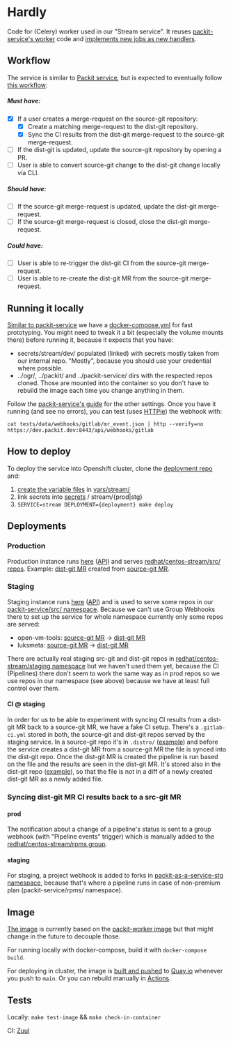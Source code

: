 # Hardly

Code for (Celery) worker used in our "Stream service".
It reuses [packit-service's worker](https://github.com/packit/packit-service/tree/main/packit_service/worker)
code and [implements new jobs as new handlers](https://github.com/packit/research/tree/main/split-the-stream#2-separate-workers).

## Workflow

The service is similar to [Packit service](https://github.com/packit/packit-service),
but is expected to eventually follow [this workflow](https://github.com/packit/research/tree/main/split-the-stream#what-does-the-source-git-workflow-mean):

##### Must have:

- [x] If a user creates a merge-request on the source-git repository:
  - [x] Create a matching merge-request to the dist-git repository.
  - [x] Sync the CI results from the dist-git merge-request to the source-git merge-request.
- [ ] If the dist-git is updated, update the source-git repository by opening a PR.
- [ ] User is able to convert source-git change to the dist-git change locally via CLI.

##### Should have:

- [ ] If the source-git merge-request is updated, update the dist-git merge-request.
- [ ] If the source-git merge-request is closed, close the dist-git merge-request.

##### Could have:

- [ ] User is able to re-trigger the dist-git CI from the source-git merge-request.
- [ ] User is able to re-create the dist-git MR from the source-git merge-request.

## Running it locally

[Similar to packit-service](https://github.com/packit/packit-service/blob/main/CONTRIBUTING.md#running-packit-service-locally)
we have a [docker-compose.yml](docker-compose.yml) for fast prototyping.
You might need to tweak it a bit (especially the volume mounts there) before running it,
because it expects that you have:

- secrets/stream/dev/ populated (linked) with secrets mostly taken from our internal repo.
  "Mostly", because you should use your credential where possible.
- ../ogr/, ../packit/ and ../packit-service/ dirs with the respected repos cloned.
  Those are mounted into the container so you don't have to rebuild the image each time you change anything in them.

Follow the [packit-service's guide](https://github.com/packit/packit-service/blob/main/CONTRIBUTING.md#running-packit-service-locally)
for the other settings. Once you have it running (and see no errors), you can test (uses [HTTPie](https://httpie.io)) the webhook with:

```
cat tests/data/webhooks/gitlab/mr_event.json | http --verify=no https://dev.packit.dev:8443/api/webhooks/gitlab
```

## How to deploy

To deploy the service into Openshift cluster,
clone the [deployment repo](https://github.com/packit/deployment) and:

1. [create the variable files](https://github.com/packit/deployment/tree/main/vars) in [vars/stream/](https://github.com/packit/deployment/tree/main/vars/stream)
2. link secrets into [secrets](https://github.com/packit/deployment/tree/main/secrets) / stream/{prod|stg}
3. `SERVICE=stream DEPLOYMENT={deployment} make deploy`

## Deployments

### Production

Production instance runs [here](https://console.pro-eu-west-1.openshift.com/console/project/stream-prod)
([API](https://prod.stream.packit.dev/api/)) and serves
[redhat/centos-stream/src/ repos](https://gitlab.com/redhat/centos-stream/src/).
Example:
[dist-git MR](https://gitlab.com/redhat/centos-stream/rpms/luksmeta/-/merge_requests/2)
created from
[source-git MR](https://gitlab.com/redhat/centos-stream/src/luksmeta/-/merge_requests/2).

### Staging

Staging instance runs [here](https://console.pro-eu-west-1.openshift.com/console/project/stream-stg)
([API](https://stg.stream.packit.dev/api/)) and is used to serve some
repos in our [packit-service/src/ namespace](https://gitlab.com/packit-service/src).
Because we can't use Group Webhooks there to set up the service for whole namespace
currently only some repos are served:

- open-vm-tools: [source-git MR](https://gitlab.com/packit-service/src/open-vm-tools/-/merge_requests/8) -> [dist-git MR](https://gitlab.com/packit-service/rpms/open-vm-tools/-/merge_requests/18)
- luksmeta: [source-git MR](https://gitlab.com/packit-service/src/luksmeta/-/merge_requests/2) -> [dist-git MR](https://gitlab.com/packit-service/rpms/luksmeta/-/merge_requests/2)

There are actually real staging src-git and dist-git repos in [redhat/centos-stream/staging namespace](https://gitlab.com/redhat/centos-stream/staging)
but we haven't used them yet, because the CI (Pipelines) there don't seem to work the same way as in prod repos
so we use repos in our namespace (see above) because we have at least full control over them.

#### CI @ staging

In order for us to be able to experiment with syncing CI results from a dist-git MR back to a source-git MR,
we have a fake CI setup.
There's a `.gitlab-ci.yml` stored in both, the source-git and dist-git repos served by the staging service.
In a source-git repo it's in `.distro/` ([example](https://gitlab.com/packit-service/src/open-vm-tools/-/blob/c9s/.distro/.gitlab-ci.yml))
and before the service creates a dist-git MR from a source-git MR the file is synced into the dist-git repo.
Once the dist-git MR is created the pipeline is run based on the file and the results are seen in the dist-git MR.
It's stored also in the dist-git repo ([example](https://gitlab.com/packit-service/rpms/open-vm-tools/-/blob/c9s/.gitlab-ci.yml)),
so that the file is not in a diff of a newly created dist-git MR as a newly added file.

### Syncing dist-git MR CI results back to a src-git MR

#### prod

The notification about a change of a pipeline's status is sent to a group webhook (with "Pipeline events" trigger)
which is manually added to the [redhat/centos-stream/rpms group](https://gitlab.com/redhat/centos-stream/rpms).

#### staging

For staging, a project webhook is added to forks in [packit-as-a-service-stg namespace](https://gitlab.com/packit-as-a-service-stg),
because that's where a pipeline runs in case of non-premium plan (packit-service/rpms/ namespace).

## Image

[The image](files/Containerfile) is currently based on the
[packit-worker image](https://github.com/packit/packit-service/blob/main/files/docker/Dockerfile.worker)
but that might change in the future to decouple those.

For running locally with docker-compose, build it with `docker-compose build`.

For deploying in cluster, the image is
[built and pushed](.github/workflows/rebuild-and-push-images.yml)
to [Quay.io](https://quay.io/repository/packit/hardly) whenever you push to `main`.
Or you can rebuild manually in
[Actions](https://github.com/packit/hardly/actions/workflows/rebuild-and-push-images.yml).

## Tests

Locally: `make test-image` && `make check-in-container`

CI: [Zuul](.zuul.yaml)
